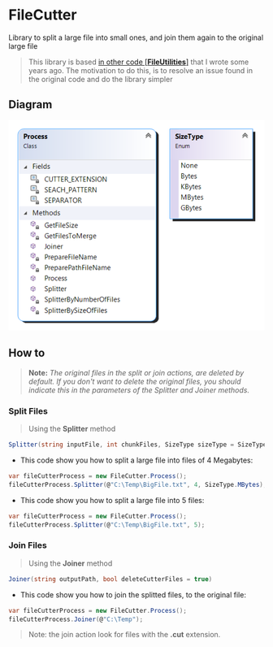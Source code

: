 # FileCutter
Library to split a large file into small ones, and join them again to the original large file

> This library is based [in other code [**FileUtilities**]](https://github.com/J0rgeSerran0/FileUtilities) that I wrote some years ago. 
> The motivation to do this, is to resolve an issue found in the original code and do the library simpler


## Diagram 
![screenshot](Diagram.png)


## How to

> **Note:** *The original files in the split or join actions, are deleted by default. If you don't want to delete the original files, you should indicate this in the parameters of the *Splitter* and *Joiner* methods.*

### **Split Files**

> Using the **Splitter** method

```csharp
Splitter(string inputFile, int chunkFiles, SizeType sizeType = SizeType.None, bool deleteOriginFile = true)
```

* This code show you how to split a large file into files of 4 Megabytes:
```csharp
var fileCutterProcess = new FileCutter.Process();
fileCutterProcess.Splitter(@"C:\Temp\BigFile.txt", 4, SizeType.MBytes);
```

* This code show you how to split a large file into 5 files:
```csharp
var fileCutterProcess = new FileCutter.Process();
fileCutterProcess.Splitter(@"C:\Temp\BigFile.txt", 5);
```

### **Join Files**

> Using the **Joiner** method

```csharp
Joiner(string outputPath, bool deleteCutterFiles = true)
```
 
* This code show you how to join the splitted files, to the original file:
```csharp
var fileCutterProcess = new FileCutter.Process();
fileCutterProcess.Joiner(@"C:\Temp");
```

> Note: the join action look for files with the **.cut** extension.
